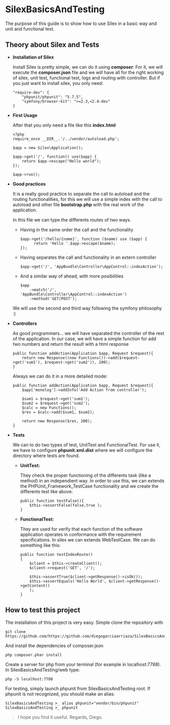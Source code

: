 # SilexBasicsAndTesting

The purpose of this guide is to show how to use Silex in a basic way and unit and functional test.

## Theory about Silex and Tests
* **Installation of Silex**

    Install Silex is pretty simple, we can do it using **composer**:
    For it, we will execute the **composer.json** file and we will have all for the right working of silex, unit test, functional test, logs and routing with controller. 
    But if you just want to install silex, you only need:
    ``` 
    "require-dev": {
        "phpunit/phpunit": "5.7.5",
        "symfony/browser-kit": ">=2.3,<2.4-dev"
    }
    ```
    
* **First Usage**

    After that you only need a file like this **index.html**
    ```
    <?php
    require_once __DIR__.'/../vendor/autoload.php';
    
    $app = new Silex\Application();
    
    $app->get('/', function() use($app) {
        return $app->escape("Hello world");
    });
    
    $app->run();
    ```
    
* **Good practices**

    It is a really good practice to separate the call to autoload and the routing functionalities, for this we will use a simple index with the call to autoload and other file **bootstrap.php** with the real work of the application.
    
    In this file we can type the differents routes of two ways.
        
    * Having in the same order the call and the functionality
        ```
        $app->get('/hello/{name}', function ($name) use ($app) {
              return 'Hello '.$app->escape($name);
        });
        ```
    * Having separates the call and functionality in an extern controller
        ```
        $app->get('/', 'AppBundle\Controller\AppControl::indexAction');
        ```
    * And a similar way of ahead, with more posibilities
        ```
        $app
            ->match('/', 'AppBundle\Controller\AppControl::indexAction')
            ->method('GET|POST');
        ```
        
    We will use the second and third way following the symfony philosophy :)
    
* **Controllers**

    As good programmers... we will have separated the controller of the rest of the application. In our case, we will have a simple function for add two numbers and return the result with a html response
    ```
    public function addAction(Application $app, Request $request){
        return new Response((new Functions())->add($request->get('sum1'), $request->get('sum2')), 200);
    }
    ```
    Always we can do it in a more detailed mode:
    ```
    public function addAction(Application $app, Request $request){
        $app['monolog']->addInfo('Add Action from controller');

        $sum1 = $request->get('sum1');
        $sum2 = $request->get('sum2');
        $calc = new Functions();
        $res = $calc->add($sum1, $sum2);
        
        return new Response($res, 200);
    }
    ```
    
* **Tests**
    
    We can to do two types of test, UnitTest and FunctionalTest. For use it, we have to configure **phpunit.xml.dist** where we will configure the directory where tests are found.
    
    * **UnitTest:** 
    
        They check the proper functioning of the differents task (like a method) in an independient way. In order to use this, we can extends the PHPUnit_Framework_TestCase functionality and we create the differents test like above:
        
        ```
        public function testFalse(){
            $this->assertFalse(false,true );
        }
        ```
        
    * **FunctionalTest:**
    
        They are used for verify that each function of the software application operates in conformance with the requirement specifications. In silex we can extends WebTestCase. We can do something like this:
        
        ```
        public function testIndexRoute()
        {
            $client = $this->createClient();
            $client->request('GET', '/');
        
            $this->assertTrue($client->getResponse()->isOk());
            $this->assertEquals('Hello World', $client->getResponse()->getContent()
            );
        }
        ```
  
## How to test this project

The installation of this project is very easy. Simple clone the repository with 
```
git clone https://github.com/https://github.com/diegogarciaarriaza/SilexBasicsAndTesting
```

And install the dependencies of composer.json
```
php composer.phar install
```

Create a server for php from your terminal (for example in localhost:7788). In SilexBasicsAndTesting/web type:
```
php -S localhost:7788
```

For testing, simply launch phpunit from SilexBasicsAndTesting root. If phpunit is not recognized, you should make an alias:
```
SilexBasicsAndTesting >_ alias phpunit="vendor/bin/phpunit"
SilexBasicsAndTesting >_ phpunit
```

>I hope you find it useful.
Regards, Diego.